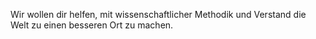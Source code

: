 Wir wollen dir helfen, mit wissenschaftlicher Methodik und Verstand die Welt zu einen besseren Ort zu machen.
